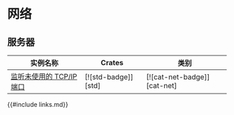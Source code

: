 # 网络

<!--
> [net.md](https://github.com/rust-lang-nursery/rust-cookbook/blob/master/src/net.md)
> <br />
> commit 97dabe59ae705bf6a2aaebbcd1d189ec2a83f98b - 2018.07.11
-->

## 服务器

| 实例名称 | Crates | 类别 |
|--------|--------|------------|
| [监听未使用的 TCP/IP 端口][ex-random-port-tcp] | [![std-badge]][std] | [![cat-net-badge]][cat-net] |

[ex-random-port-tcp]: net/server.md#监听未使用的-tcpip-端口

{{#include links.md}}
